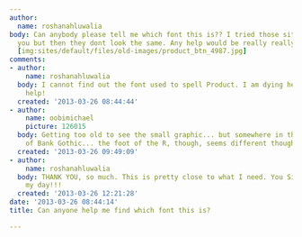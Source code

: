 ```yaml
---
author:
  name: roshanahluwalia
body: Can anybody please tell me which font this is?? I tried those sites which tell
  you but then they dont look the same. Any help would be really really appreciated.
  [img:sites/default/files/old-images/product_btn_4987.jpg]
comments:
- author:
    name: roshanahluwalia
  body: I cannot find out the font used to spell Product. I am dying here. Please
    help!
  created: '2013-03-26 08:44:44'
- author:
    name: oobimichael
    picture: 126015
  body: Getting too old to see the small graphic... but somewhere in the neighborhood
    of Bank Gothic... the foot of the R, though, seems different though...
  created: '2013-03-26 09:49:09'
- author:
    name: roshanahluwalia
  body: THANK YOU, so much. This is pretty close to what I need. You Sir, have made
    my day!!!
  created: '2013-03-26 12:21:28'
date: '2013-03-26 08:44:14'
title: Can anyone help me find which font this is?

---
```

